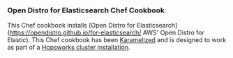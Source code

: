 ### Open Distro for Elasticsearch Chef Cookbook

This Chef cookbook installs [Open Distro for Elasticsearch](https://opendistro.github.io/for-elasticsearch/ AWS' Open Distro for Elastic).
This Chef cookbook has been [Karamelized](http://www.karamel.io) and is designed to work as part of a [Hopsworks cluster installation](https://www.hopsworks.ai).
